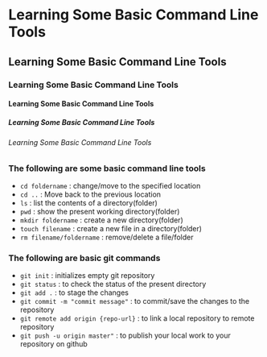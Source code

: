 <!-- Basic Markdown syntax -->

# Learning Some Basic Command Line Tools
## Learning Some Basic Command Line Tools
### Learning Some Basic Command Line Tools
#### Learning Some Basic Command Line Tools
##### Learning Some Basic Command Line Tools
###### Learning Some Basic Command Line Tools


### The following are some basic command line tools

- `cd foldername` : change/move to the specified location 
- `cd ..` : Move back to the previous location
- `ls` : list the contents of a directory(folder)
- `pwd` : show the present working directory(folder)
- `mkdir foldername` : create a new directory(folder)
- `touch filename` : create a new file in a directory(folder)
- `rm filename/foldername` : remove/delete a file/folder 


### The following are basic git commands

- `git init` : initializes empty git repository
- `git status` : to check the status of the present directory
- `git add .` : to stage the changes 
- `git commit -m "commit message"` : to commit/save the changes to the repository
- `git remote add origin {repo-url}` :  to link a local repository to remote repository
- `git push -u origin master"` : to publish your local work to your repository on github